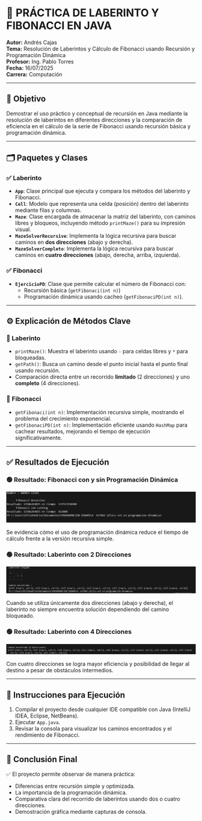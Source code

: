 
# 🧠 PRÁCTICA DE LABERINTO Y FIBONACCI EN JAVA

**Autor:** Andrés Cajas  
**Tema:** Resolución de Laberintos y Cálculo de Fibonacci usando Recursión y Programación Dinámica  
**Profesor:** Ing. Pablo Torres  
**Fecha:** 16/07/2025  
**Carrera:** Computación

---

## 📌 Objetivo

Demostrar el uso práctico y conceptual de recursión en Java mediante la resolución de laberintos en diferentes direcciones y la comparación de eficiencia en el cálculo de la serie de Fibonacci usando recursión básica y programación dinámica.

---

## 🗂️ Paquetes y Clases

### ✅ Laberinto
- **`App`**: Clase principal que ejecuta y compara los métodos del laberinto y Fibonacci.
- **`Cell`**: Modelo que representa una celda (posición) dentro del laberinto mediante filas y columnas.
- **`Maze`**: Clase encargada de almacenar la matriz del laberinto, con caminos libres y bloqueos, incluyendo método `printMaze()` para su impresión visual.
- **`MazeSolverRecursive`**: Implementa la lógica recursiva para buscar caminos en **dos direcciones** (abajo y derecha).
- **`MazeSolverCompleto`**: Implementa la lógica recursiva para buscar caminos en **cuatro direcciones** (abajo, derecha, arriba, izquierda).

### ✅ Fibonacci
- **`EjercicioPD`**: Clase que permite calcular el número de Fibonacci con:
    - Recursión básica (`getFibonaci(int n)`)
    - Programación dinámica usando cacheo (`getFibonaciPD(int n)`).

---

## ⚙️ Explicación de Métodos Clave

### 🔷 Laberinto
- `printMaze()`: Muestra el laberinto usando `-` para celdas libres y `*` para bloqueadas.
- `getPath()`: Busca un camino desde el punto inicial hasta el punto final usando recursión.
- Comparación directa entre un recorrido **limitado** (2 direcciones) y uno **completo** (4 direcciones).

### 🔷 Fibonacci
- `getFibonaci(int n)`: Implementación recursiva simple, mostrando el problema del crecimiento exponencial.
- `getFibonaciPD(int n)`: Implementación eficiente usando `HashMap` para cachear resultados, mejorando el tiempo de ejecución significativamente.

---

## ✅ Resultados de Ejecución

### 🟢 Resultado: Fibonacci con y sin Programación Dinámica

![Resultado Fibonacci](CapturaPD50.png)

Se evidencia cómo el uso de programación dinámica reduce el tiempo de cálculo frente a la versión recursiva simple.

### 🟢 Resultado: Laberinto con 2 Direcciones

![Resultado Laberinto 2 Direcciones](CapturaMaze.png)

Cuando se utiliza únicamente dos direcciones (abajo y derecha), el laberinto no siempre encuentra solución dependiendo del camino bloqueado.

### 🟢 Resultado: Laberinto con 4 Direcciones

![Resultado Laberinto 4 Direcciones](Captura4Direcciones.png)

Con cuatro direcciones se logra mayor eficiencia y posibilidad de llegar al destino a pesar de obstáculos intermedios.

---

## 🏁 Instrucciones para Ejecución

1. Compilar el proyecto desde cualquier IDE compatible con Java (IntelliJ IDEA, Eclipse, NetBeans).
2. Ejecutar `App.java`.
3. Revisar la consola para visualizar los caminos encontrados y el rendimiento de Fibonacci.

---

## 📌 Conclusión Final

✅ El proyecto permite observar de manera práctica:
- Diferencias entre recursión simple y optimizada.
- La importancia de la programación dinámica.
- Comparativa clara del recorrido de laberintos usando dos o cuatro direcciones.
- Demostración gráfica mediante capturas de consola.


